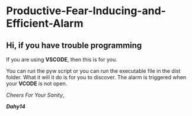 # Productive-Fear-Inducing-and-Efficient-Alarm

## Hi, if you have trouble programming
If you are using __VSCODE__, then this is for you. 

You can run the pyw script or you can run the executable file in the dist folder. 
What it will it do is for you to discover. 
The alarm is triggered when your __VCODE__ is not open.

*Cheers For Your Sanity*, 

__*Dahy14*__
